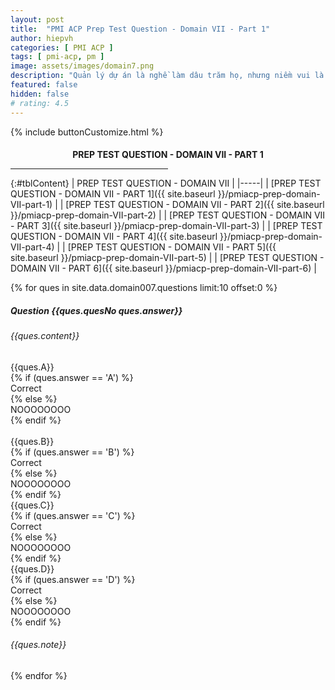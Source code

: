 ```yaml
---
layout: post
title:  "PMI ACP Prep Test Question - Domain VII - Part 1"
author: hiepvh
categories: [ PMI ACP ]
tags: [ pmi-acp, pm ]
image: assets/images/domain7.png
description: "Quản lý dự án là nghề làm dâu trăm họ, nhưng niềm vui là được học hỏi mỗi ngày, mỗi giờ, mỗi thời điểm."
featured: false
hidden: false
# rating: 4.5
---
```


{% include  buttonCustomize.html %}

<!-- Title Block -->
<div id="titleBlock" style="text-align: center;">
  <h4 style="margin-bottom: 0px;"> PREP TEST QUESTION - DOMAIN VII - PART 1</h4>
  <hr style="width: 50%;">
</div>

{:#tblContent}
| PREP TEST QUESTION - DOMAIN VII |
|-----|
| [PREP TEST QUESTION - DOMAIN VII - PART 1]({{ site.baseurl }}/pmiacp-prep-domain-VII-part-1) |
| [PREP TEST QUESTION - DOMAIN VII - PART 2]({{ site.baseurl }}/pmiacp-prep-domain-VII-part-2) |
| [PREP TEST QUESTION - DOMAIN VII - PART 3]({{ site.baseurl }}/pmiacp-prep-domain-VII-part-3) |
| [PREP TEST QUESTION - DOMAIN VII - PART 4]({{ site.baseurl }}/pmiacp-prep-domain-VII-part-4) |
| [PREP TEST QUESTION - DOMAIN VII - PART 5]({{ site.baseurl }}/pmiacp-prep-domain-VII-part-5) |
| [PREP TEST QUESTION - DOMAIN VII - PART 6]({{ site.baseurl }}/pmiacp-prep-domain-VII-part-6) |

{% for ques in site.data.domain007.questions limit:10 offset:0 %}
<!-- QUESTION -->
<div class="text-card">
  <div class="heading">
    <h5>Question {{ques.quesNo ques.answer}} </h5>
    <h6>{{ques.content}}</h6>
  </div>

  <div class="headingAnswer">
    <!-- Answer A -->
    <div class="flip">
      <div class="flipContent">
        <div class="front">
          {{ques.A}}
        </div>
        {% if (ques.answer == 'A') %}
          <div class="back" style="display: block">Correct</div>
        {% else %}  
          <div class="back">NOOOOOOOO</div>
        {% endif %}
      </div>
    </div>
    <br class="clear" />
    <!-- Answer B -->
    <div class="flip">
      <div class="flipContent">
        <div class="front">
          {{ques.B}}
        </div>
        {% if (ques.answer == 'B') %}
          <div class="back" style="display: block">Correct</div>
        {% else %}  
          <div class="back">NOOOOOOOO</div>
        {% endif %}
      </div>
    </div>
    <!-- Answer C -->
    <div class="flip">
      <div class="flipContent">
        <div class="front">
          {{ques.C}}
        </div>
        {% if (ques.answer == 'C') %}
          <div class="back">Correct</div>
        {% else %}  
          <div class="back">NOOOOOOOO</div>
        {% endif %}
      </div>
    </div>
    <!-- Answer D -->
    <div class="flip">
      <div class="flipContent">
        <div class="front">
          {{ques.D}}
        </div>
        {% if (ques.answer == 'D') %}
          <div class="back">Correct</div>
        {% else %}  
          <div class="back">NOOOOOOOO</div>
        {% endif %}
      </div>
    </div>
    <!-- Note--> 
    <div class="text-box-note">
      <h6>{{ques.note}}</h6>
    </div>
  </div>

</div>
{% endfor %}